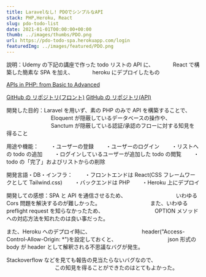 ```yaml
---
title: Laravelなし! PDOでシンプルなAPI
stack: PHP,Heroku, React
slug: pdo-todo-list
date: 2021-01-01T00:00:00+00:00
thumb: ../images/thumbs/PDO.png
url: https://pdo-todo-spa.herokuapp.com/login
featuredImg: ../images/featured/PDO.png
---
```


説明：Udemy の下記の講座で作った todo リストの API に、
　　　 React で構築した簡素な SPA を加え、
　　　 heroku にデプロイしたもの

[APIs in PHP: from Basic to Advanced](https://www.udemy.com/course/php-apis/)

[GitHub の リポジトリ(フロント)](https://github.com/SkipEveryLunch/pdo-todolist-front)
[GitHub の リポジトリ(API)](https://github.com/SkipEveryLunch/php-todo-api)

開発した目的：Laravel を用いず、素の PHP のみで API を構築することで、
　　　　　　　　 Eloquent が隠蔽しているデータベースの操作や、
　　　　　　　　 Sanctum が隠蔽している認証/承認のフローに対する知見を得ること

用途や機能：
　　・ユーザーの登録
　　・ユーザーのログイン
　　・リストへの todo の追加
　　・ログインしているユーザーが追加した todo の閲覧
　　・todo の「完了」およびリストからの削除

開発言語・DB・インフラ：
　　・フロントエンドは React(CSS フレームワークとして Tailwind.css)
　　・バックエンドは PHP
　　・Heroku 上にデプロイ

開発しての感想：SPA と API を通信させるため、
　　　　　　　　　いわゆる Cors 問題を解決するのが難しかった。
　　　　　　　　　また、いわゆる preflight request を知らなかったため、
　　　　　　　　　 OPTION メソッドへの対応方法を知れたのは良い事だった。

また、Heroku へのデプロイ時に、
　　　　　　　　　 header("Access-Control-Allow-Origin: \*")を設定しておくと、
　　　　　　　　　 json 形式の body が header として解釈される不思議なバグが発生。

Stackoverflow などを見ても報告の見当たらないバグなので、
　　　　　　　　　この知見を得ることができたのはとてもよかった。
